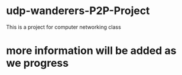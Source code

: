 # udp-wanderers-P2P-Project
This is a project for computer networking class
# more information will be added as we progress
